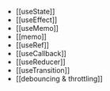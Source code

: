 - [[useState]]
- [[useEffect]]
- [[useMemo]]
- [[memo]]
- [[useRef]]
- [[useCallback]]
- [[useReducer]]
- [[useTransition]]
- [[debouncing & throttling]]
